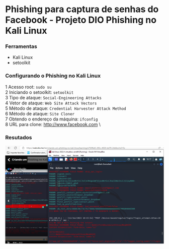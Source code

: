 # Phishing para captura de senhas do Facebook - Projeto DIO Phishing no Kali Linux

### Ferramentas

- Kali Linux
- setoolkit

### Configurando o Phishing no Kali Linux

1 Acesso root: ``` sudo su ``` \
2 Iniciando o setoolkit: ``` setoolkit ``` \
3 Tipo de ataque: ``` Social-Engineering Attacks ``` \
4 Vetor de ataque: ``` Web Site Attack Vectors ``` \
5 Método de ataque: ```Credential Harvester Attack Method ``` \
6 Método de ataque: ``` Site Cloner ``` \
7 Obtendo o endereço da máquina: ``` ifconfig ``` \
8 URL para clone: http://www.facebook.com \

### Resutados

![Alt text](./kali_attack3.png "Optional title")
